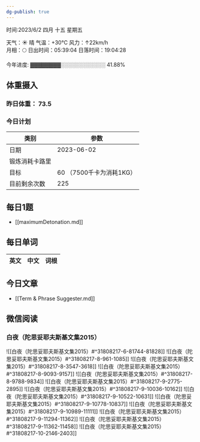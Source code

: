 ```yaml
---
dg-publish: true
---
```



时间:2023/6/2 四月 十五 星期五

天气：☀️   晴 气温：+30°C 风力：↑22km/h  
月相：🌕 日出时间：05:39:04 日落时间：19:04:28

今年进度: ▓▓▓▓▓▓▓▓░░░░░░░░░░░░ 41.88%

## 体重摄入

### 昨日体重： 73.5
### 今日计划

| 类别           | 参数                    |
| -------------- | ----------------------- |
| 日期           | 2023-06-02               |
| 锻炼消耗卡路里 | |
| 目标           | 60      （7500千卡为消耗1KG）                |
| 目前剩余次数               |        225                  |



## 每日1题

- [[maximumDetonation.md]]


## 每日单词

| 英文       | 中文       |词根|
| ---------- | ---------- | ---|


## 今日文章

- [[Term & Phrase Suggester.md]]


## 微信阅读

<!-- start of weread -->

### 白夜（陀思妥耶夫斯基文集2015）
![[白夜（陀思妥耶夫斯基文集2015）#^31808217-6-81744-81828]]
![[白夜（陀思妥耶夫斯基文集2015）#^31808217-8-961-1085]]
![[白夜（陀思妥耶夫斯基文集2015）#^31808217-8-3547-3618]]
![[白夜（陀思妥耶夫斯基文集2015）#^31808217-8-9093-9157]]
![[白夜（陀思妥耶夫斯基文集2015）#^31808217-8-9788-9834]]
![[白夜（陀思妥耶夫斯基文集2015）#^31808217-9-2775-2895]]
![[白夜（陀思妥耶夫斯基文集2015）#^31808217-9-10036-10162]]
![[白夜（陀思妥耶夫斯基文集2015）#^31808217-9-10522-10631]]
![[白夜（陀思妥耶夫斯基文集2015）#^31808217-9-10778-10837]]
![[白夜（陀思妥耶夫斯基文集2015）#^31808217-9-10989-11111]]
![[白夜（陀思妥耶夫斯基文集2015）#^31808217-9-11294-11362]]
![[白夜（陀思妥耶夫斯基文集2015）#^31808217-9-11362-11458]]
![[白夜（陀思妥耶夫斯基文集2015）#^31808217-10-2146-2403]]

<!-- end of weread -->
